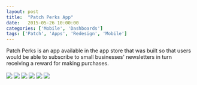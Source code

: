 ```yaml
---
layout: post
title:  "Patch Perks App"
date:   2015-05-26 10:00:00
categories: ['Mobile', 'Dashboards']
tags: ['Patch', 'Apps', 'Redesign', 'Mobile']
---
```


<div class="text-block">
Patch Perks is an app available in the app store that was built so that users would be able to subscribe to small businesses' newsletters in turn receiving a reward for making purchases.<br /><br />

</div>
<div class="images">
	<a href="{{ base.url }}/images/Patch/Perks-01.png" data-lightbox="Patch Perks" title="First of three splash screens introducing Perks"><img src="{{ base.url }}/images/Patch/Perks-01.png" /></a>
	<a href="{{ base.url }}/images/Patch/Perks-02.png" data-lightbox="Patch Perks" title="Second of three splash screens introducing Perks"><img src="{{ base.url }}/images/Patch/Perks-02.png" /></a>
	<a href="{{ base.url }}/images/Patch/Perks-03.png" data-lightbox="Patch Perks" title="Third of three splash screens introducing Perks"><img src="{{ base.url }}/images/Patch/Perks-03.png" /></a>
	<a href="{{ base.url }}/images/Patch/Perks-04.png" data-lightbox="Patch Perks" title="List page of various partners participating in the program."><img src="{{ base.url }}/images/Patch/Perks-04.png" /></a>
	<a href="{{ base.url }}/images/Patch/Perks-05.png" data-lightbox="Patch Perks" title="Profile/Listing page of a single participant, a user get here by tapping on one of the list items in the previous screen"><img src="{{ base.url }}/images/Patch/Perks-05.png" /></a>
	<a href="{{ base.url }}/images/Patch/Perks-06.png" data-lightbox="Patch Perks" title="A user's history or activity feed"><img src="{{ base.url }}/images/Patch/Perks-06.png" /></a>
</div>

[jekyll-gh]: https://github.com/jekyll/jekyll
[jekyll]:    http://jekyllrb.com
